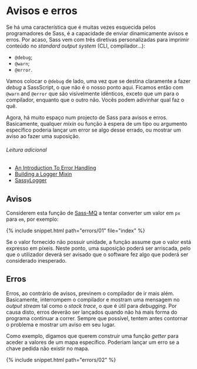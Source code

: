 
# Avisos e erros

Se há uma característica que é muitas vezes esquecida pelos programadores de Sass, é a capacidade de enviar dinamicamente avisos e erros. Por acaso, Sass vem com três diretivas personalizadas para imprimir conteúdo no *standard output system* (CLI, compilador…):

* `@debug`;
* `@warn`;
* `@error`.

Vamos colocar o `@debug` de lado, uma vez que se destina claramente a fazer *debug* a SassScript, o que não é o nosso ponto aqui. Ficamos então com `@warn` and `@error` que são visivelmente idênticos, exceto que um para o compilador, enquanto que o outro não. Vocês podem adivinhar qual faz o quê.

Agora, há muito espaço num projecto de Sass para avisos e erros. Basicamente, qualquer *mixin* ou função à espera de um tipo ou argumento específico poderia lançar um error se algo desse errado, ou mostrar um aviso ao fazer uma suposição.

###### Leitura adicional

* [An Introduction To Error Handling](http://webdesign.tutsplus.com/tutorials/an-introduction-to-error-handling-in-sass--cms-19996)
* [Building a Logger Mixin](http://webdesign.tutsplus.com/tutorials/building-a-logger-mixin-in-sass--cms-22070)
* [SassyLogger](https://github.com/HugoGiraudel/SassyLogger)

## Avisos

Considerem esta função de [Sass-MQ](https://github.com/sass-mq/sass-mq) a tentar converter um valor em `px` para `em`, por exemplo:

{% include snippet.html path="errors/01" file="index" %}

Se o valor fornecido não possuir unidade, a função assume que o valor está expresso em píxeis. Neste ponto, uma suposição poderá ser arriscada, pelo que o utilizador deverá ser avisado que o software fez algo que poderá ser considerado inesperado.

## Erros

Erros, ao contrário de avisos, previnem o compilador de ir mais além. Basicamente, interrompem o compilador e mostram uma mensagem no *output stream* tal como o *stack trace*, o que é útil para *debugging*. Por causa disto, erros deverão ser lançados quando não há mais forma do programa continuar a correr. Sempre que possível, tentem antes contornar o problema e mostrar um aviso em seu lugar.

Como exemplo, digamos que querem construir uma função *getter* para aceder a valores de um mapa específico. Poderiam lançar um erro se a chave pedida não existir no mapa.

{% include snippet.html path="errors/02" %}
